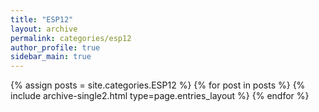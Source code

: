 ```yaml
---
title: "ESP12"
layout: archive
permalink: categories/esp12
author_profile: true
sidebar_main: true
---
```


{% assign posts = site.categories.ESP12 %}
{% for post in posts %} {% include archive-single2.html type=page.entries_layout %} {% endfor %}
